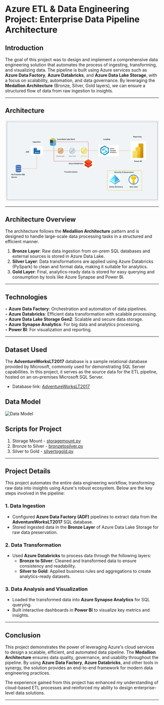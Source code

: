 # Azure ETL & Data Engineering Project: Enterprise Data Pipeline Architecture

## Introduction

The goal of this project was to design and implement a comprehensive data engineering solution that automates the process of ingesting, transforming, and visualizing data. The pipeline is built using Azure services such as **Azure Data Factory**, **Azure Databricks**, and **Azure Data Lake Storage**, with a focus on scalability, automation, and data governance. By leveraging the **Medallion Architecture** (Bronze, Silver, Gold layers), we can ensure a structured flow of data from raw ingestion to insights.

---
## Architecture  

<img src="Architecture" alt="Architecture" width="900"/>

---

## Architecture Overview

The architecture follows the **Medallion Architecture** pattern and is designed to handle large-scale data processing tasks in a structured and efficient manner.

1. **Bronze Layer**: Raw data ingestion from on-prem SQL databases and external sources is stored in Azure Data Lake.
2. **Silver Layer**: Data transformations are applied using Azure Databricks (PySpark) to clean and format data, making it suitable for analytics.
3. **Gold Layer**: Final, analytics-ready data is stored for easy querying and consumption by tools like Azure Synapse and Power BI.

---

## Technologies  

&#9702; **Azure Data Factory**: Orchestration and automation of data pipelines.  
&#9702; **Azure Databricks**: Efficient data transformation with scalable processing.  
&#9702; **Azure Data Lake Storage Gen2**: Scalable and secure data storage.  
&#9702; **Azure Synapse Analytics**: For big data and analytics processing.  
&#9702; **Power BI**: For visualization and reporting.  






---

## Dataset Used
 The **AdventureWorksLT2017** database is a sample relational database provided by Microsoft, commonly used for demonstrating SQL Server capabilities. In this project, it serves as the source data for the ETL pipeline, hosted on an on-premises Microsoft SQL Server.
- Database link: [AdventureWorksLT2017](https://tinyurl.com/AdventureWorksLT2017)

## Data Model  

<img src="https://github.com/user-attachments/assets/294cf674-4577-428d-b97f-31d71364a743" alt="Data Model" width="900"/>



## Scripts for Project

1. Storage Mount    - [storagemount.py](storagemount.py)  
2. Bronze to Silver - [bronzetosilver.py](bronzetosilver.py)  
3. Silver to Gold   - [silvertogold.py](silvertogold.py)

---

## Project Details  

This project automates the entire data engineering workflow, transforming raw data into insights using Azure's robust ecosystem. Below are the key steps involved in the pipeline:  

### 1. **Data Ingestion**  
- Configured **Azure Data Factory (ADF)** pipelines to extract data from the **AdventureWorksLT2017** SQL database.  
- Stored ingested data in the **Bronze Layer** of Azure Data Lake Storage for raw data preservation.  

### 2. **Data Transformation**  
- Used **Azure Databricks** to process data through the following layers:  
  - **Bronze to Silver**: Cleaned and transformed data to ensure consistency and readability.  
  - **Silver to Gold**: Applied business rules and aggregations to create analytics-ready datasets.  

### 3. **Data Analysis and Visualization**  
- Loaded the transformed data into **Azure Synapse Analytics** for SQL querying.  
- Built interactive dashboards in **Power BI** to visualize key metrics and insights.  

---
## Conclusion  

This project demonstrates the power of leveraging Azure's cloud services to design a scalable, efficient, and automated data pipeline. The **Medallion Architecture** ensures data quality, governance, and usability throughout the pipeline. By using **Azure Data Factory**, **Azure Databricks**, and other tools in synergy, the solution provides an end-to-end framework for modern data engineering practices.  

The experience gained from this project has enhanced my understanding of cloud-based ETL processes and reinforced my ability to design enterprise-level data solutions.  

---








